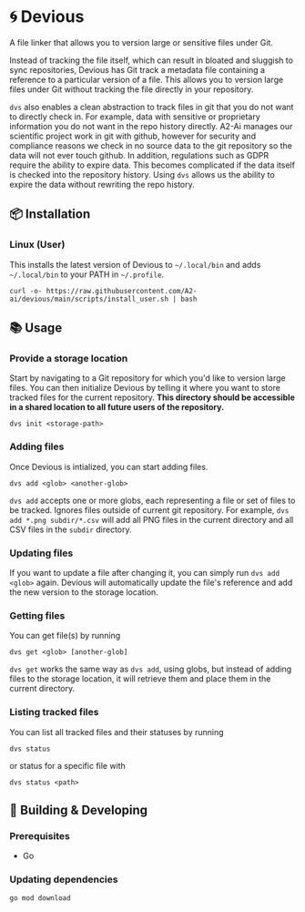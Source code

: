 # 🌀 Devious
A file linker that allows you to version large or sensitive files under Git.

Instead of tracking the file itself, which can result in bloated and sluggish to sync repositories, Devious has Git track a metadata file containing a reference to a particular version of a file. This allows you to version large files under Git without tracking the file directly in your repository.

`dvs` also enables a clean abstraction to track files in git that you do not want to directly check in. For example, data with sensitive or proprietary information you do not want in the repo history directly. A2-Ai manages our scientific project work in git with github, however for security and compliance reasons we check in no source data to the git repository so the data will not ever touch github. In addition, regulations such as GDPR require the ability to expire data. This becomes complicated if the data itself is checked into the repository history. Using `dvs` allows us the ability to expire the data without rewriting the repo history.

## 📦 Installation
### Linux (User)
This installs the latest version of Devious to `~/.local/bin` and adds `~/.local/bin` to your PATH in `~/.profile`.
```
curl -o- https://raw.githubusercontent.com/A2-ai/devious/main/scripts/install_user.sh | bash
```

## 📚 Usage
### Provide a storage location
Start by navigating to a Git repository for which you'd like to version large files. You can then initialize Devious by telling it where you want to store tracked files for the current repository. **This directory should be accessible in a shared location to all future users of the repository.**
```
dvs init <storage-path>
```

### Adding files
Once Devious is intialized, you can start adding files.
```
dvs add <glob> <another-glob>
```
`dvs add` accepts one or more globs, each representing a file or set of files to be tracked. Ignores files outside of current git repository. For example, `dvs add *.png subdir/*.csv` will add all PNG files in the current directory and all CSV files in the `subdir` directory.

### Updating files
If you want to update a file after changing it, you can simply run `dvs add <glob>` again. Devious will automatically update the file's reference and add the new version to the storage location.

### Getting files
You can get file(s) by running
```
dvs get <glob> [another-glob]
```
`dvs get` works the same way as `dvs add`, using globs, but instead of adding files to the storage location, it will retrieve them and place them in the current directory.


### Listing tracked files
You can list all tracked files and their statuses by running
```
dvs status
```
or status for a specific file with
```
dvs status <path>
```

## 🧰 Building & Developing

### Prerequisites
- Go

### Updating dependencies
```
go mod download
```
